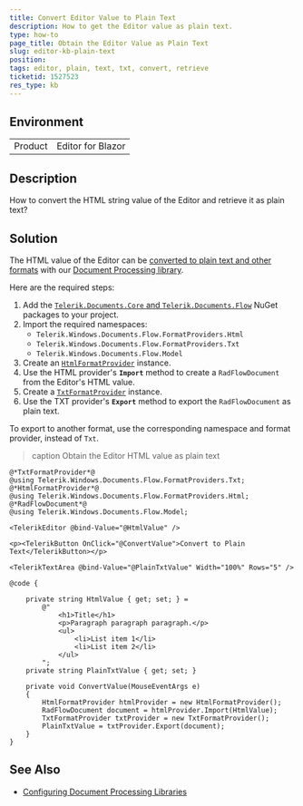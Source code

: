 ```yaml
---
title: Convert Editor Value to Plain Text
description: How to get the Editor value as plain text.
type: how-to
page_title: Obtain the Editor Value as Plain Text
slug: editor-kb-plain-text
position: 
tags: editor, plain, text, txt, convert, retrieve
ticketid: 1527523
res_type: kb
---
```


## Environment

<table>
	<tbody>
		<tr>
			<td>Product</td>
			<td>Editor for Blazor</td>
		</tr>
	</tbody>
</table>

## Description

How to convert the HTML string value of the Editor and retrieve it as plain text?

## Solution

The HTML value of the Editor can be [converted to plain text and other formats](slug://editor-import-export) with our [Document Processing library](slug://dpl-in-blazor).

Here are the required steps:

1. Add the [`Telerik.Documents.Core` and `Telerik.Documents.Flow`](slug://dpl-in-blazor) NuGet packages to your project.
1. Import the required namespaces:
    * `Telerik.Windows.Documents.Flow.FormatProviders.Html`
    * `Telerik.Windows.Documents.Flow.FormatProviders.Txt`
    * `Telerik.Windows.Documents.Flow.Model`
1. Create an [`HtmlFormatProvider`](https://docs.telerik.com/devtools/document-processing/libraries/radwordsprocessing/formats-and-conversion/html/htmlformatprovider) instance.
1. Use the HTML provider's **`Import`** method to create a `RadFlowDocument` from the Editor's HTML value.
1. Create a [`TxtFormatProvider`](https://docs.telerik.com/devtools/document-processing/libraries/radwordsprocessing/formats-and-conversion/plain-text/txt-txtformatprovider) instance.
1. Use the TXT provider's **`Export`** method to export the `RadFlowDocument` as plain text.

To export to another format, use the corresponding namespace and format provider, instead of `Txt`.

>caption Obtain the Editor HTML value as plain text

````RAZOR
@*TxtFormatProvider*@
@using Telerik.Windows.Documents.Flow.FormatProviders.Txt;
@*HtmlFormatProvider*@
@using Telerik.Windows.Documents.Flow.FormatProviders.Html;
@*RadFlowDocument*@
@using Telerik.Windows.Documents.Flow.Model;

<TelerikEditor @bind-Value="@HtmlValue" />

<p><TelerikButton OnClick="@ConvertValue">Convert to Plain Text</TelerikButton></p>

<TelerikTextArea @bind-Value="@PlainTxtValue" Width="100%" Rows="5" />

@code {

    private string HtmlValue { get; set; } =
        @"
            <h1>Title</h1>
            <p>Paragraph paragraph paragraph.</p>
            <ul>
                <li>List item 1</li>
                <li>List item 2</li>
            </ul>
        ";
    private string PlainTxtValue { get; set; }

    private void ConvertValue(MouseEventArgs e)
    {
        HtmlFormatProvider htmlProvider = new HtmlFormatProvider();
        RadFlowDocument document = htmlProvider.Import(HtmlValue);
        TxtFormatProvider txtProvider = new TxtFormatProvider();
        PlainTxtValue = txtProvider.Export(document);
    }
}
````

## See Also 

  * [Configuring Document Processing Libraries](slug://getting-started-vs-integration-dpl)

